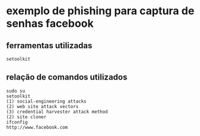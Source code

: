 # exemplo de phishing para captura de senhas facebook
## ferramentas utilizadas
```
setoolkit
```

## relação de comandos utilizados
```
sudo su
setoolkit
(1) social-engineering attacks
(2) web site attack vectors
(3) credential harvester attack method 
(2) site cloner
ifconfig
http://www.facebook.com
```
